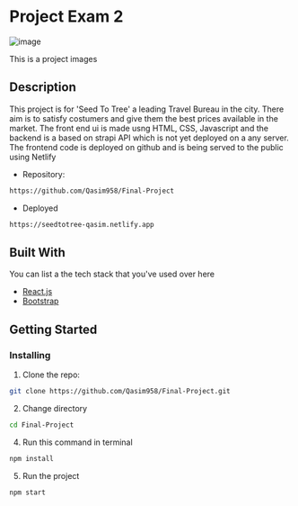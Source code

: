 # Project Exam 2

![image](https://qasimnawaz-portfolio.netlify.app/images/pe2.png)

This is a project images

## Description

This project is for 'Seed To Tree' a leading Travel Bureau in the city. There aim is to satisfy costumers and give them the best prices available in the market. The front end ui is made usng HTML, CSS, Javascript and the backend is a based on strapi API which is not yet deployed on a any server. The frontend code is deployed on github and is being served to the public using Netlify

- Repository: 
```bash
https://github.com/Qasim958/Final-Project
```
- Deployed
```bash
https://seedtotree-qasim.netlify.app
```

## Built With

You can list a the tech stack that you've used over here

- [React.js](https://reactjs.org/)
- [Bootstrap](https://getbootstrap.com)

## Getting Started

### Installing

1.  Clone the repo:

```bash
git clone https://github.com/Qasim958/Final-Project.git
``` 
2.  Change directory
```bash
cd Final-Project
```   
4.  Run this command in terminal
```bash
npm install
```
5.  Run the project
```bash
npm start
```  

